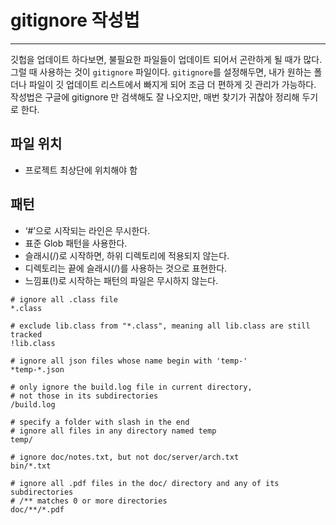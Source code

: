 # gitignore 작성법

---

깃헙을 업데이트 하다보면, 불필요한 파일들이 업데이트 되어서 곤란하게 될 때가 많다. 그럴 때 사용하는 것이 `gitignore` 파일이다. `gitignore`를 설정해두면, 내가 원하는 폴더나 파일이 깃 업데이트 리스트에서 빠지게 되어 조금 더 편하게 깃 관리가 가능하다. 작성법은 구글에 gitignore 만 검색해도 잘 나오지만, 매번 찾기가 귀찮아 정리해 두기로 한다.

## 파일 위치

- 프로젝트 최상단에 위치해야 함

## 패턴

- ‘#’으로 시작되는 라인은 무시한다.
- 표준 Glob 패턴을 사용한다.
- 슬래시(/)로 시작하면, 하위 디렉토리에 적용되지 않는다.
- 디렉토리는 끝에 슬래시(/)를 사용하는 것으로 표현한다.
- 느낌표(!)로 시작하는 패턴의 파일은 무시하지 않는다.

```markup
# ignore all .class file
*.class

# exclude lib.class from "*.class", meaning all lib.class are still tracked
!lib.class

# ignore all json files whose name begin with 'temp-'
*temp-*.json

# only ignore the build.log file in current directory, 
# not those in its subdirectories
/build.log

# specify a folder with slash in the end
# ignore all files in any directory named temp
temp/

# ignore doc/notes.txt, but not doc/server/arch.txt
bin/*.txt

# ignore all .pdf files in the doc/ directory and any of its subdirectories
# /** matches 0 or more directories
doc/**/*.pdf
```